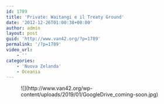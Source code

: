 ```yaml
---
id: 1789
title: 'Private: Waitangi e il Treaty Ground'
date: '2012-12-26T01:00:38+00:00'
author: admin
layout: post
guid: 'http://www.van42.org/?p=1789'
permalink: '/?p=1789'
video_url:
    - ''
categories:
    - 'Nuova Zelanda'
    - Oceania
---
```


<div class="wp-container-44 wp-block-columns has-2-columns"><div class="wp-container-42 wp-block-column"><figure class="wp-block-image">![](http://www.van42.org/wp-content/uploads/2019/01/GoogleDrive_coming-soon.jpg)</figure></div><div class="wp-container-43 wp-block-column"></div></div>